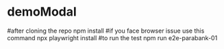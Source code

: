 # demoModal
#after cloning the repo
npm install
#if you face browser issue use this command
npx playwright install
#to run the test
npm run e2e-parabank-01
